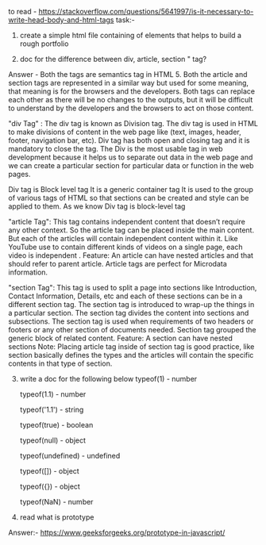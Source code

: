 to read - https://stackoverflow.com/questions/5641997/is-it-necessary-to-write-head-body-and-html-tags
task:-
 1.  create a simple html file containing of elements that helps to build a rough portfolio
 
 2. doc for the difference between div, article, section " tag?
 
Answer - Both the tags are semantics tag in HTML 5. Both the article and section tags are represented in a similar way but used for some meaning, that meaning is for the browsers and the developers. Both tags can replace each other as there will be no changes to the outputs, but it will be difficult to understand by the developers and the browsers to act on those content.
 
"div Tag" : The div tag is known as Division tag. The div tag is used in HTML to make divisions of content in the web page like (text, images, header, footer, navigation bar, etc). Div tag has both open and closing  tag and it is mandatory to close the tag. The Div is the most usable tag in web development because it helps us to separate out data in the web page and we can create a particular section for particular data or function in the web pages.

Div tag is Block level tag
It is a generic container tag
It is used to the group of various tags of HTML so that sections can be created and style can be applied to them.
As we know Div tag is block-level tag
 
"article Tag": This tag contains independent content that doesn’t require any other context. So the article tag can be placed inside the main content. But each of the articles will contain independent content within it. Like YouTube use to contain different kinds of videos on a single page, each video is independent .
Feature:
An article can have nested articles and that should refer to parent article.
Article tags are perfect for Microdata information.
 
"section Tag": This tag is used to split a page into sections like Introduction, Contact Information, Details, etc and each of these sections can be in a different section tag. The section tag is introduced to wrap-up the things in a particular section. The section tag divides the content into sections and subsections. The section tag is used when requirements of two headers or footers or any other section of documents needed. Section tag grouped the generic block of related content.
Feature:
A section can have nested sections
Note: Placing article tag inside of section tag is good practice, like section basically defines the types and the articles will contain the specific contents in that type of section.

 
 3.    write a doc for the following below
        typeof(1)            - number
        
        typeof(1.1)          - number 
        
        typeof('1.1')        - string
        
        typeof(true)         - boolean 
        
        typeof(null)         - object
        
        typeof(undefined)    - undefined
        
        typeof([])           - object
        
        typeof({})           - object
        
        typeof(NaN)          - number
 
 
 4.   read what is prototype
 
 Answer:- https://www.geeksforgeeks.org/prototype-in-javascript/
